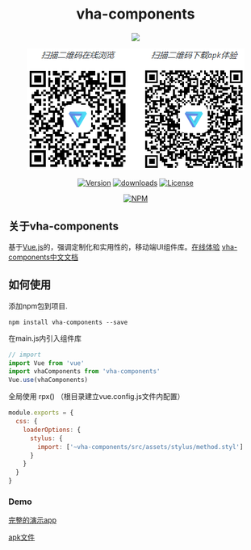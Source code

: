 <h1 align="center">vha-components</h1>

<p align="center"><img align="center" width="200" src="https://raw.githubusercontent.com/neoStudioGroup/vha/master/README/components.png"/></p>

<p align="center"><img src="https://raw.githubusercontent.com/neoStudioGroup/vha-appDemo/master/README/qr.png"/></p>

<p align="center">
  <a href="https://www.npmjs.com/package/vha-components"><img src="https://badgen.net/npm/v/vha-components" alt="Version"></a>
  <a href="https://codeload.github.com/neoStudioGroup/vha-components/zip/master"><img src="https://badgen.net/npm/dt/vha-components" alt="downloads"></a>
  <a href="https://github.com/neoStudioGroup/vha-components/blob/master/LICENSE"><img src="https://badgen.net/npm/license/vha-components" alt="License"></a>
</p>

<div align="center">

[![NPM](https://nodei.co/npm/vha-components.png?downloads=true&downloadRank=true&stars=true)](https://nodei.co/npm/vha-components/)

</div>

## 关于vha-components

基于[Vue.js](https://vuejs.org/)的，强调定制化和实用性的，移动端UI组件库。[在线体验](https://neostudiogroup.com/vha-appDemo/) [vha-components中文文档](https://neostudiogroup.github.io/vha-components)

## 如何使用

添加npm包到项目.

```shell
npm install vha-components --save
```

在main.js内引入组件库

```javascript
// import
import Vue from 'vue'
import vhaComponents from 'vha-components'
Vue.use(vhaComponents)
```

全局使用 rpx() （根目录建立vue.config.js文件内配置）

```javascript
module.exports = {
  css: {
    loaderOptions: {
      stylus: {
        import: ['~vha-components/src/assets/stylus/method.styl']
      }
    }
  }
}
```

### Demo

[完整的演示app](https://github.com/neoStudioGroup/vha-appDemo)

[apk文件](https://github.com/neoStudioGroup/vha-appDemo/releases/download/0.0.2/vha-appDemo.apk)